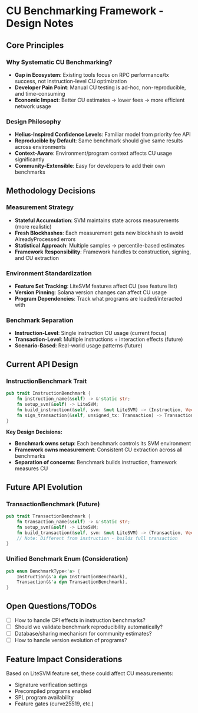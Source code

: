 # CU Benchmarking Framework - Design Notes

## Core Principles

### Why Systematic CU Benchmarking?

- **Gap in Ecosystem**: Existing tools focus on RPC performance/tx success, not instruction-level CU optimization
- **Developer Pain Point**: Manual CU testing is ad-hoc, non-reproducible, and time-consuming
- **Economic Impact**: Better CU estimates → lower fees → more efficient network usage

### Design Philosophy

- **Helius-Inspired Confidence Levels**: Familiar model from priority fee API
- **Reproducible by Default**: Same benchmark should give same results across environments
- **Context-Aware**: Environment/program context affects CU usage significantly
- **Community-Extensible**: Easy for developers to add their own benchmarks

## Methodology Decisions

### Measurement Strategy

- **Stateful Accumulation**: SVM maintains state across measurements (more realistic)
- **Fresh Blockhashes**: Each measurement gets new blockhash to avoid AlreadyProcessed errors
- **Statistical Approach**: Multiple samples → percentile-based estimates
- **Framework Responsibility**: Framework handles tx construction, signing, and CU extraction

### Environment Standardization

- **Feature Set Tracking**: LiteSVM features affect CU (see feature list)
- **Version Pinning**: Solana version changes can affect CU usage
- **Program Dependencies**: Track what programs are loaded/interacted with

### Benchmark Separation

- **Instruction-Level**: Single instruction CU usage (current focus)
- **Transaction-Level**: Multiple instructions + interaction effects (future)
- **Scenario-Based**: Real-world usage patterns (future)

## Current API Design

### InstructionBenchmark Trait

```rust
pub trait InstructionBenchmark {
    fn instruction_name(&self) -> &'static str;
    fn setup_svm(&self) -> LiteSVM;
    fn build_instruction(&self, svm: &mut LiteSVM) -> (Instruction, Vec<Pubkey>);
    fn sign_transaction(&self, unsigned_tx: Transaction) -> Transaction;
}
```

**Key Design Decisions:**

- **Benchmark owns setup**: Each benchmark controls its SVM environment
- **Framework owns measurement**: Consistent CU extraction across all benchmarks
- **Separation of concerns**: Benchmark builds instruction, framework measures CU

## Future API Evolution

### TransactionBenchmark (Future)

```rust
pub trait TransactionBenchmark {
    fn transaction_name(&self) -> &'static str;
    fn setup_svm(&self) -> LiteSVM;
    fn build_transaction(&self, svm: &mut LiteSVM) -> (Transaction, Vec<Pubkey>);
    // Note: Different from instruction - builds full transaction
}
```

### Unified Benchmark Enum (Consideration)

```rust
pub enum BenchmarkType<'a> {
    Instruction(&'a dyn InstructionBenchmark),
    Transaction(&'a dyn TransactionBenchmark),
}
```

## Open Questions/TODOs

- [ ] How to handle CPI effects in instruction benchmarks?
- [ ] Should we validate benchmark reproducibility automatically?
- [ ] Database/sharing mechanism for community estimates?
- [ ] How to handle version evolution of programs?

## Feature Impact Considerations

Based on LiteSVM feature set, these could affect CU measurements:

- Signature verification settings
- Precompiled programs enabled
- SPL program availability
- Feature gates (curve25519, etc.)
